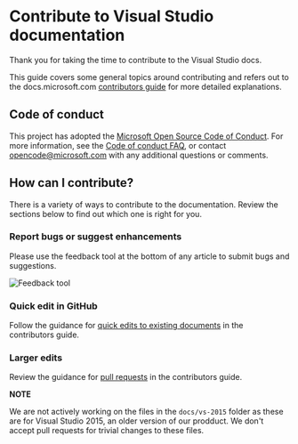 # Contribute to Visual Studio documentation

Thank you for taking the time to contribute to the Visual Studio docs.

This guide covers some general topics around contributing and refers out to the docs.microsoft.com [contributors guide](https://docs.microsoft.com/contribute) for more detailed explanations.

## Code of conduct

This project has adopted the [Microsoft Open Source Code of Conduct](https://opensource.microsoft.com/codeofconduct/). For more information, see the [Code of conduct FAQ](https://opensource.microsoft.com/codeofconduct/faq/), or contact [opencode@microsoft.com](mailto:opencode@microsoft.com) with any additional questions or comments.

## How can I contribute?

There is a variety of ways to contribute to the documentation. Review the sections below to find out which one is right for you.

### Report bugs or suggest enhancements

Please use the feedback tool at the bottom of any article to submit bugs and suggestions.

![Feedback tool](media/feedback-tool.png)

### Quick edit in GitHub

Follow the guidance for [quick edits to existing documents](https://docs.microsoft.com/contribute/#quick-edits-to-existing-documents) in the contributors guide.

### Larger edits

Review the guidance for [pull requests](https://docs.microsoft.com/contribute/how-to-write-workflows-major#pull-request-processing) in the contributors guide.

**NOTE**

We are not actively working on the files in the `docs/vs-2015` folder as these are for Visual Studio 2015, an older version of our prodduct. We don't accept pull requests for trivial changes to these files.
